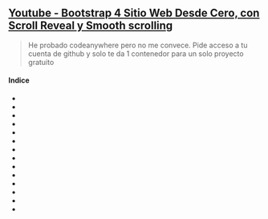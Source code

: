 ## [Youtube - Bootstrap 4 Sitio Web Desde Cero, con Scroll Reveal y Smooth scrolling](https://www.youtube.com/watch?v=X8OysJsdYxA)

> He probado codeanywhere pero no me convece. Pide acceso a tu cuenta de github y solo te da 1 contenedor para un solo proyecto gratuito <br/>

#### Indice
- []()
- []()
- []()
- []()
- []()
- []()
- []()
- []()
- []()
- []()
- []()
- []()
- []()
- []()
